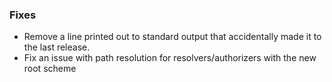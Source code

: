 ### Fixes

- Remove a line printed out to standard output that accidentally made it to the last release.
- Fix an issue with path resolution for resolvers/authorizers with the new root scheme
